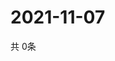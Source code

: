 # 2021-11-07
  共 0条

  <!-- BEGIN -->
  <!-- 最后更新时间Sun Nov 07 2021 02:21:58 GMT+0000 (Coordinated Universal Time) -->
  
  <!-- END -->
  
  